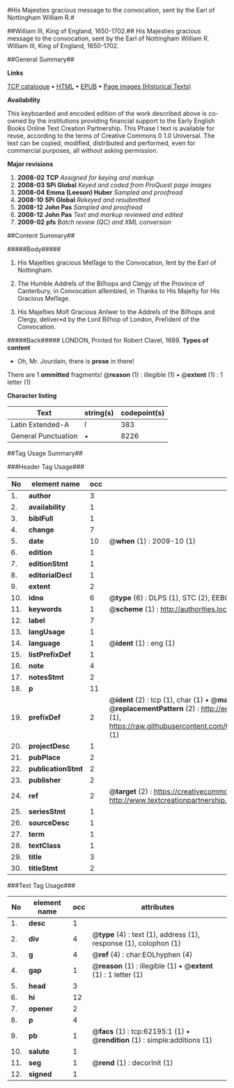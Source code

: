 #His Majesties gracious message to the convocation, sent by the Earl of Nottingham William R.#

##William III, King of England, 1650-1702.##
His Majesties gracious message to the convocation, sent by the Earl of Nottingham William R.
William III, King of England, 1650-1702.

##General Summary##

**Links**

[TCP catalogue](http://www.ota.ox.ac.uk/tcp/)  • 
[HTML](http://tei.it.ox.ac.uk/tcp/Texts-HTML/free/A66/A66141.html)  • 
[EPUB](http://tei.it.ox.ac.uk/tcp/Texts-EPUB/free/A66/A66141.epub) • 
[Page images (Historical Texts)](https://data.historicaltexts.jisc.ac.uk/view?pubId=eebo-12444813e&pageId=eebo-12444813e-62195-1)

**Availability**

This keyboarded and encoded edition of the
	       work described above is co-owned by the institutions
	       providing financial support to the Early English Books
	       Online Text Creation Partnership. This Phase I text is
	       available for reuse, according to the terms of Creative
	       Commons 0 1.0 Universal. The text can be copied,
	       modified, distributed and performed, even for
	       commercial purposes, all without asking permission.

**Major revisions**

1. __2008-02__ __TCP__ *Assigned for keying and markup*
1. __2008-03__ __SPi Global__ *Keyed and coded from ProQuest page images*
1. __2008-04__ __Emma (Leeson) Huber__ *Sampled and proofread*
1. __2008-10__ __SPi Global__ *Rekeyed and resubmitted*
1. __2008-12__ __John Pas__ *Sampled and proofread*
1. __2008-12__ __John Pas__ *Text and markup reviewed and edited*
1. __2009-02__ __pfs__ *Batch review (QC) and XML conversion*

##Content Summary##

#####Body#####

1. His Majeſties gracious Meſſage to the Convocation, ſent by the Earl of Nottingham.

1. The Humble Addreſs of the Biſhops and Clergy of the Province of Canterbury, in Convocation aſſembled, in Thanks to His Majeſty for His Gracious Meſſage.

1. His Majeſties Moſt Gracious Anſwer to the Addreſs of the Biſhops and Clergy, deliver•d by the Lord Biſhop of London, Preſident of the Convocation.

#####Back#####
LONDON, Printed for Robert Clavel, 1689.
**Types of content**

  * Oh, Mr. Jourdain, there is **prose** in there!

There are 1 **ommitted** fragments! 
 @__reason__ (1) : illegible (1)  •  @__extent__ (1) : 1 letter (1)

**Character listing**


|Text|string(s)|codepoint(s)|
|---|---|---|
|Latin Extended-A|ſ|383|
|General Punctuation|•|8226|

##Tag Usage Summary##

###Header Tag Usage###

|No|element name|occ|attributes|
|---|---|---|---|
|1.|__author__|3||
|2.|__availability__|1||
|3.|__biblFull__|1||
|4.|__change__|7||
|5.|__date__|10| @__when__ (1) : 2009-10 (1)|
|6.|__edition__|1||
|7.|__editionStmt__|1||
|8.|__editorialDecl__|1||
|9.|__extent__|2||
|10.|__idno__|6| @__type__ (6) : DLPS (1), STC (2), EEBO-CITATION (1), OCLC (1), VID (1)|
|11.|__keywords__|1| @__scheme__ (1) : http://authorities.loc.gov/ (1)|
|12.|__label__|7||
|13.|__langUsage__|1||
|14.|__language__|1| @__ident__ (1) : eng (1)|
|15.|__listPrefixDef__|1||
|16.|__note__|4||
|17.|__notesStmt__|2||
|18.|__p__|11||
|19.|__prefixDef__|2| @__ident__ (2) : tcp (1), char (1)  •  @__matchPattern__ (2) : ([0-9\-]+):([0-9IVX]+) (1), (.+) (1)  •  @__replacementPattern__ (2) : http://eebo.chadwyck.com/downloadtiff?vid=$1&page=$2 (1), https://raw.githubusercontent.com/textcreationpartnership/Texts/master/tcpchars.xml#$1 (1)|
|20.|__projectDesc__|1||
|21.|__pubPlace__|2||
|22.|__publicationStmt__|2||
|23.|__publisher__|2||
|24.|__ref__|2| @__target__ (2) : https://creativecommons.org/publicdomain/zero/1.0/ (1), http://www.textcreationpartnership.org/docs/. (1)|
|25.|__seriesStmt__|1||
|26.|__sourceDesc__|1||
|27.|__term__|1||
|28.|__textClass__|1||
|29.|__title__|3||
|30.|__titleStmt__|2||


###Text Tag Usage###

|No|element name|occ|attributes|
|---|---|---|---|
|1.|__desc__|1||
|2.|__div__|4| @__type__ (4) : text (1), address (1), response (1), colophon (1)|
|3.|__g__|4| @__ref__ (4) : char:EOLhyphen (4)|
|4.|__gap__|1| @__reason__ (1) : illegible (1)  •  @__extent__ (1) : 1 letter (1)|
|5.|__head__|3||
|6.|__hi__|12||
|7.|__opener__|2||
|8.|__p__|4||
|9.|__pb__|1| @__facs__ (1) : tcp:62195:1 (1)  •  @__rendition__ (1) : simple:additions (1)|
|10.|__salute__|1||
|11.|__seg__|1| @__rend__ (1) : decorInit (1)|
|12.|__signed__|1||
